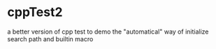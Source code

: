 # cppTest2
a better version of cpp test to demo the "automatical" way of initialize search path and builtin macro 
